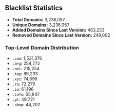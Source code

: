 ## Blacklist Statistics

- **Total Domains:** 3,236,057
- **Unique Domains:** 3,236,057
- **Added Domains Since Last Version:** 463,233
- **Removed Domains Since Last Version:** 249,092

### Top-Level Domain Distribution

-  `.com`: 1,531,376
-  `.org`: 254,772
-  `.net`: 215,254
-  `.top`: 89,233
-  `.xyz`: 74,699
-  `.ru`: 72,279
-  `.io`: 61,196
-  `.info`: 55,847
-  `.pl`: 49,721
-  `.shop`: 44,202
